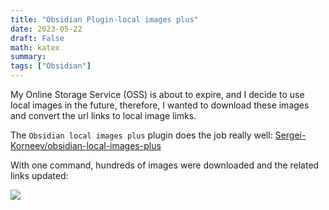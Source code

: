 ```yaml
---
title: "Obsidian Plugin-local images plus"
date: 2023-05-22
draft: False
math: katex
summary: 
tags: ["Obsidian"]
---
```




My Online Storage Service (OSS) is about to expire, and I decide to use local images in the future, therefore, I wanted to download these images and convert the url links to local image limks.

The `Obsidian local images plus` plugin does the job really well: [Sergei-Korneev/obsidian-local-images-plus](https://github.com/Sergei-Korneev/obsidian-local-images-plus)

With one command, hundreds of images were downloaded and the related links updated: 

![](/images/img_2023-05-22.png)

